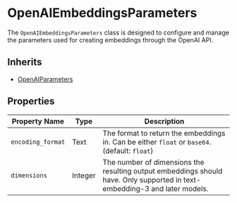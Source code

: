 # OpenAIEmbeddingsParameters

The `OpenAIEmbeddingsParameters` class is designed to configure and manage the parameters used for creating embeddings through the OpenAI API.

## Inherits

- [OpenAIParameters](OpenAIParameters.md)

## Properties

| Property Name      | Type    | Description                                                                                      |
|--------------------|---------|--------------------------------------------------------------------------------------------------|
| `encoding_format`  | Text    | The format to return the embeddings in. Can be either `float` or `base64`. (default: `float`)    |
| `dimensions`       | Integer | The number of dimensions the resulting output embeddings should have. Only supported in text-embedding-3 and later models. |

